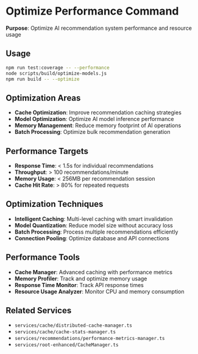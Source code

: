 # Optimize Performance Command

**Purpose**: Optimize AI recommendation system performance and resource usage

## Usage
```bash
npm run test:coverage -- --performance
node scripts/build/optimize-models.js
npm run build -- --optimize
```

## Optimization Areas
- **Cache Optimization**: Improve recommendation caching strategies
- **Model Optimization**: Optimize AI model inference performance
- **Memory Management**: Reduce memory footprint of AI operations
- **Batch Processing**: Optimize bulk recommendation generation

## Performance Targets
- **Response Time**: < 1.5s for individual recommendations
- **Throughput**: > 100 recommendations/minute
- **Memory Usage**: < 256MB per recommendation session
- **Cache Hit Rate**: > 80% for repeated requests

## Optimization Techniques
- **Intelligent Caching**: Multi-level caching with smart invalidation
- **Model Quantization**: Reduce model size without accuracy loss
- **Batch Processing**: Process multiple recommendations efficiently
- **Connection Pooling**: Optimize database and API connections

## Performance Tools
- **Cache Manager**: Advanced caching with performance metrics
- **Memory Profiler**: Track and optimize memory usage
- **Response Time Monitor**: Track API response times
- **Resource Usage Analyzer**: Monitor CPU and memory consumption

## Related Services
- `services/cache/distributed-cache-manager.ts`
- `services/cache/cache-stats-manager.ts`
- `services/recommendations/performance-metrics-manager.ts`
- `services/root-enhanced/CacheManager.ts`